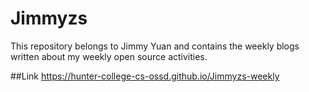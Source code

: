 # Jimmyzs

This repository belongs to Jimmy Yuan and contains the weekly blogs written about my weekly open source
activities.

##Link
https://hunter-college-cs-ossd.github.io/Jimmyzs-weekly
